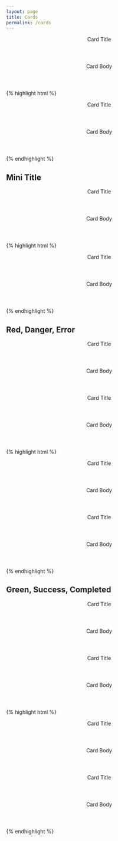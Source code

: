 ```yaml
---
layout: page
title: Cards
permalink: /cards
---
```


<div class="card">
    <header class="card-title">Card Title</header>
    <header class="card-body">Card Body</header>
</div>

{% highlight html %}
<div class="card">
    <header class="card-title">Card Title</header>
    <header class="card-body">Card Body</header>
</div>
{% endhighlight %}

## Mini Title

<div class="card">
    <header class="card-title-mini">Card Title</header>
    <header class="card-body">Card Body</header>
</div>

{% highlight html %}
<div class="card">
    <header class="card-title-mini">Card Title</header>
    <header class="card-body">Card Body</header>
</div>
{% endhighlight %}

## Red, Danger, Error

<div class="card card-error">
    <header class="card-title">Card Title</header>
    <header class="card-body">Card Body</header>
</div>

<div class="card card-error">
    <header class="card-title-mini">Card Title</header>
    <header class="card-body">Card Body</header>
</div>

{% highlight html %}
<div class="card card-error">
    <header class="card-title">Card Title</header>
    <header class="card-body">Card Body</header>
</div>

<div class="card card-error">
    <header class="card-title-mini">Card Title</header>
    <header class="card-body">Card Body</header>
</div>
{% endhighlight %}

## Green, Success, Completed

<div class="card card-success">
    <header class="card-title">Card Title</header>
    <header class="card-body">Card Body</header>
</div>

<div class="card card-success">
    <header class="card-title-mini">Card Title</header>
    <header class="card-body">Card Body</header>
</div>

{% highlight html %}
<div class="card card-success">
    <header class="card-title">Card Title</header>
    <header class="card-body">Card Body</header>
</div>

<div class="card card-success">
    <header class="card-title-mini">Card Title</header>
    <header class="card-body">Card Body</header>
</div>
{% endhighlight %}
